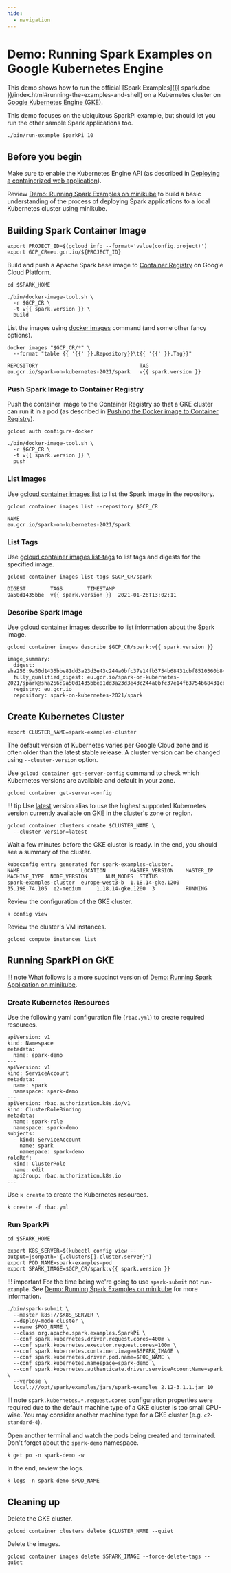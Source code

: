 ```yaml
---
hide:
  - navigation
---
```


# Demo: Running Spark Examples on Google Kubernetes Engine

This demo shows how to run the official [Spark Examples]({{ spark.doc }}/index.html#running-the-examples-and-shell) on a Kubernetes cluster on [Google Kubernetes Engine (GKE)](https://cloud.google.com/kubernetes-engine).

This demo focuses on the ubiquitous SparkPi example, but should let you run the other sample Spark applications too.

```text
./bin/run-example SparkPi 10
```

## Before you begin

Make sure to enable the Kubernetes Engine API (as described in [Deploying a containerized web application](https://cloud.google.com/kubernetes-engine/docs/tutorials/hello-app#before-you-begin)).

Review [Demo: Running Spark Examples on minikube](running-spark-application-on-minikube.md) to build a basic understanding of the process of deploying Spark applications to a local Kubernetes cluster using minikube.

## Building Spark Container Image

```text
export PROJECT_ID=$(gcloud info --format='value(config.project)')
export GCP_CR=eu.gcr.io/${PROJECT_ID}
```

Build and push a Apache Spark base image to [Container Registry](https://cloud.google.com/container-registry/docs) on Google Cloud Platform.

```text
cd $SPARK_HOME
```

```text
./bin/docker-image-tool.sh \
  -r $GCP_CR \
  -t v{{ spark.version }} \
  build
```

List the images using [docker images](https://docs.docker.com/engine/reference/commandline/images/) command (and some other fancy options).

```text
docker images "$GCP_CR/*" \
  --format "table {{ '{{' }}.Repository}}\t{{ '{{' }}.Tag}}"
```

```text
REPOSITORY                                 TAG
eu.gcr.io/spark-on-kubernetes-2021/spark   v{{ spark.version }}
```

### Push Spark Image to Container Registry

Push the container image to the Container Registry so that a GKE cluster can run it in a pod (as described in [Pushing the Docker image to Container Registry](https://cloud.google.com/kubernetes-engine/docs/tutorials/hello-app#pushing_the_docker_image_to)).

```text
gcloud auth configure-docker
```

```text
./bin/docker-image-tool.sh \
  -r $GCP_CR \
  -t v{{ spark.version }} \
  push
```

### List Images

Use [gcloud container images list](https://cloud.google.com/sdk/gcloud/reference/container/images/list) to list the Spark image in the repository.

```text
gcloud container images list --repository $GCP_CR
```

```text
NAME
eu.gcr.io/spark-on-kubernetes-2021/spark
```

### List Tags

Use [gcloud container images list-tags](https://cloud.google.com/sdk/gcloud/reference/container/images/list-tags) to list tags and digests for the specified image.

```text
gcloud container images list-tags $GCP_CR/spark
```

```text
DIGEST        TAGS        TIMESTAMP
9a50d1435bbe  v{{ spark.version }}  2021-01-26T13:02:11
```

### Describe Spark Image

Use [gcloud container images describe](https://cloud.google.com/sdk/gcloud/reference/container/images/describe) to list information about the Spark image.

```text
gcloud container images describe $GCP_CR/spark:v{{ spark.version }}
```

```text
image_summary:
  digest: sha256:9a50d1435bbe81dd3a23d3e43c244a0bfc37e14fb3754b68431cbf8510360b84
  fully_qualified_digest: eu.gcr.io/spark-on-kubernetes-2021/spark@sha256:9a50d1435bbe81dd3a23d3e43c244a0bfc37e14fb3754b68431cbf8510360b84
  registry: eu.gcr.io
  repository: spark-on-kubernetes-2021/spark
```

## Create Kubernetes Cluster

```text
export CLUSTER_NAME=spark-examples-cluster
```

The default version of Kubernetes varies per Google Cloud zone and is often older than the latest stable release. A cluster version can be changed using `--cluster-version` option.

Use `gcloud container get-server-config` command to check which Kubernetes versions are available and default in your zone.

```text
gcloud container get-server-config
```

!!! tip
    Use [latest](https://cloud.google.com/kubernetes-engine/versioning#specifying_cluster_version) version alias to use the highest supported Kubernetes version currently available on GKE in the cluster's zone or region.

```text
gcloud container clusters create $CLUSTER_NAME \
  --cluster-version=latest
```

Wait a few minutes before the GKE cluster is ready. In the end, you should see a summary of the cluster.

```text
kubeconfig entry generated for spark-examples-cluster.
NAME                    LOCATION        MASTER_VERSION    MASTER_IP      MACHINE_TYPE  NODE_VERSION      NUM_NODES  STATUS
spark-examples-cluster  europe-west3-b  1.18.14-gke.1200  35.198.74.105  e2-medium     1.18.14-gke.1200  3          RUNNING
```

Review the configuration of the GKE cluster.

```text
k config view
```

Review the cluster's VM instances.

```text
gcloud compute instances list
```

## Running SparkPi on GKE

!!! note
    What follows is a more succinct version of [Demo: Running Spark Application on minikube](running-spark-application-on-minikube.md).

### Create Kubernetes Resources

Use the following yaml configuration file (`rbac.yml`) to create required resources.

```text
apiVersion: v1
kind: Namespace
metadata:
  name: spark-demo
---
apiVersion: v1
kind: ServiceAccount
metadata:
  name: spark
  namespace: spark-demo
---
apiVersion: rbac.authorization.k8s.io/v1
kind: ClusterRoleBinding
metadata:
  name: spark-role
  namespace: spark-demo
subjects:
  - kind: ServiceAccount
    name: spark
    namespace: spark-demo
roleRef:
  kind: ClusterRole
  name: edit
  apiGroup: rbac.authorization.k8s.io
---
```

Use `k create` to create the Kubernetes resources.

```text
k create -f rbac.yml
```

### Run SparkPi

```text
cd $SPARK_HOME
```

```text
export K8S_SERVER=$(kubectl config view --output=jsonpath='{.clusters[].cluster.server}')
export POD_NAME=spark-examples-pod
export SPARK_IMAGE=$GCP_CR/spark:v{{ spark.version }}
```

!!! important
    For the time being we're going to use `spark-submit` not `run-example`. See [Demo: Running Spark Examples on minikube](running-spark-examples-on-minikube.md#running-sparkpi-on-minikube) for more information.

```text
./bin/spark-submit \
  --master k8s://$K8S_SERVER \
  --deploy-mode cluster \
  --name $POD_NAME \
  --class org.apache.spark.examples.SparkPi \
  --conf spark.kubernetes.driver.request.cores=400m \
  --conf spark.kubernetes.executor.request.cores=100m \
  --conf spark.kubernetes.container.image=$SPARK_IMAGE \
  --conf spark.kubernetes.driver.pod.name=$POD_NAME \
  --conf spark.kubernetes.namespace=spark-demo \
  --conf spark.kubernetes.authenticate.driver.serviceAccountName=spark \
  --verbose \
  local:///opt/spark/examples/jars/spark-examples_2.12-3.1.1.jar 10
```

!!! note
    `spark.kubernetes.*.request.cores` configuration properties were required due to the default machine type of a GKE cluster is too small CPU-wise. You may consider another machine type for a GKE cluster (e.g. `c2-standard-4`).

Open another terminal and watch the pods being created and terminated. Don't forget about the `spark-demo` namespace.

```text
k get po -n spark-demo -w
```

In the end, review the logs.

```text
k logs -n spark-demo $POD_NAME
```

## Cleaning up

Delete the GKE cluster.

```text
gcloud container clusters delete $CLUSTER_NAME --quiet
```

Delete the images.

```text
gcloud container images delete $SPARK_IMAGE --force-delete-tags --quiet
```
